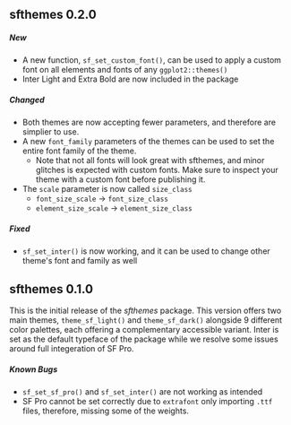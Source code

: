 ## sfthemes 0.2.0

##### New

- A new function, `sf_set_custom_font()`, can be used to apply a custom font
on all elements and fonts of any `ggplot2::themes()`
- Inter Light and Extra Bold are now included in the package

##### Changed

- Both themes are now accepting fewer parameters, and therefore are simplier to
use.
- A new `font_family` parameters of the themes can be used to set the entire 
font family of the theme.
	- Note that not all fonts will look great with sfthemes, and minor glitches
	is expected with custom fonts. Make sure to inspect your theme with a custom
	font before publishing it.
- The `scale` parameter is now called `size_class`
	- `font_size_scale` → `font_size_class`
	- `element_size_scale` → `element_size_class`

##### Fixed

- `sf_set_inter()` is now working, and it can be used to change other theme's 
font and family as well

## sfthemes 0.1.0

This is the initial release of the *sfthemes* package. This version offers two
main themes, `theme_sf_light()` and `theme_sf_dark()` alongside 9 different color
palettes, each offering a complementary accessible variant. Inter is set as the
default typeface of the package while we resolve some issues around full
integeration of SF Pro.

##### Known Bugs

- `sf_set_sf_pro()` and `sf_set_inter()` are not working as intended
- SF Pro cannot be set correctly due to `extrafont` only importing `.ttf` files,
therefore, missing some of the weights.
